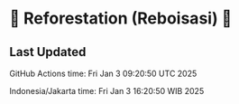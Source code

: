
# 🌳 Reforestation (Reboisasi) 🌲

## Last Updated

GitHub Actions time: Fri Jan  3 09:20:50 UTC 2025

Indonesia/Jakarta time: Fri Jan  3 16:20:50 WIB 2025
